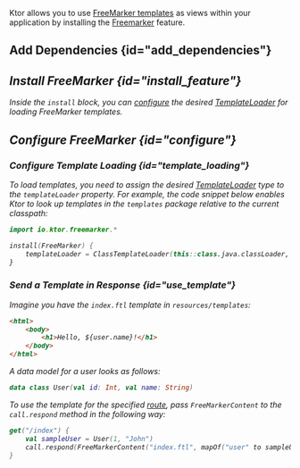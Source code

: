 [//]: # (title: FreeMarker)
[freemarker_template_loading]: https://freemarker.apache.org/docs/pgui_config_templateloading.html

Ktor allows you to use [FreeMarker templates](https://freemarker.apache.org/) as views within your application by installing the [Freemarker](https://api.ktor.io/%ktor_version%/io.ktor.freemarker/-free-marker/index.html) feature.


## Add Dependencies {id="add_dependencies"}
<var name="feature_name" value="FreeMarker"/>
<var name="artifact_name" value="ktor-freemarker"/>
<include src="lib.md" include-id="add_ktor_artifact_intro"/>
<include src="lib.md" include-id="add_ktor_artifact"/>

## Install FreeMarker {id="install_feature"}

<var name="feature_name" value="FreeMarker"/>
<include src="lib.md" include-id="install_feature"/>

Inside the `install` block, you can [configure](#configure) the desired [TemplateLoader][freemarker_template_loading] for loading FreeMarker templates.


## Configure FreeMarker {id="configure"}
### Configure Template Loading {id="template_loading"}
To load templates, you need to assign the desired [TemplateLoader][freemarker_template_loading] type to the `templateLoader` property. For example, the code snippet below enables Ktor to look up templates in the `templates` package relative to the current classpath:
```kotlin
import io.ktor.freemarker.*

install(FreeMarker) {
    templateLoader = ClassTemplateLoader(this::class.java.classLoader, "templates")
}
```

### Send a Template in Response {id="use_template"}
Imagine you have the `index.ftl` template in `resources/templates`:
```html
<html>
    <body>
        <h1>Hello, ${user.name}!</h1>
    </body>
</html>
```

A data model for a user looks as follows:
```kotlin
data class User(val id: Int, val name: String)
```

To use the template for the specified [route](Routing_in_Ktor.md), pass `FreeMarkerContent` to the `call.respond` method in the following way:
```kotlin
get("/index") {
    val sampleUser = User(1, "John")
    call.respond(FreeMarkerContent("index.ftl", mapOf("user" to sampleUser)))
}
```
